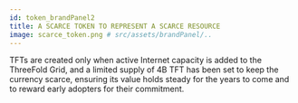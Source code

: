 ```yaml
---
id: token_brandPanel2
title: A SCARCE TOKEN TO REPRESENT A SCARCE RESOURCE
image: scarce_token.png # src/assets/brandPanel/..
---
```

TFTs are created only  when active Internet capacity is added to the ThreeFold Grid, and a limited supply of 4B TFT has been set to keep the currency scarce, ensuring its value holds steady for the years to come and to reward early adopters for their commitment.